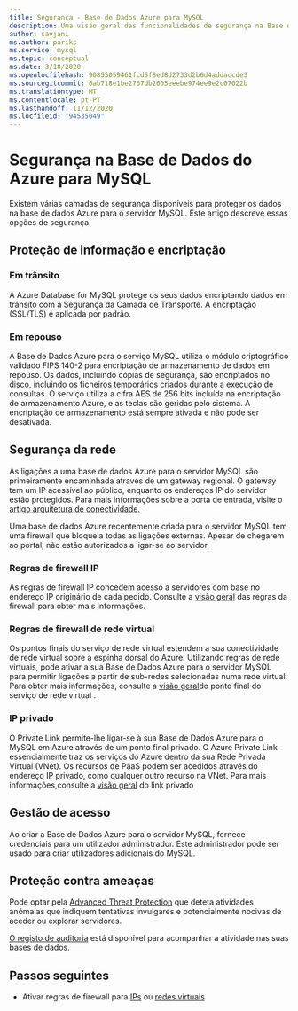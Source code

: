 ```yaml
---
title: Segurança - Base de Dados Azure para MySQL
description: Uma visão geral das funcionalidades de segurança na Base de Dados Azure para o MySQL.
author: savjani
ms.author: pariks
ms.service: mysql
ms.topic: conceptual
ms.date: 3/18/2020
ms.openlocfilehash: 90855059461fcd5f8ed8d2733d2b6d4addaccde3
ms.sourcegitcommit: 6ab718e1be2767db2605eeebe974ee9e2c07022b
ms.translationtype: MT
ms.contentlocale: pt-PT
ms.lasthandoff: 11/12/2020
ms.locfileid: "94535049"
---
```

# <a name="security-in-azure-database-for-mysql"></a>Segurança na Base de Dados do Azure para MySQL

Existem várias camadas de segurança disponíveis para proteger os dados na base de dados Azure para o servidor MySQL. Este artigo descreve essas opções de segurança.

## <a name="information-protection-and-encryption"></a>Proteção de informação e encriptação

### <a name="in-transit"></a>Em trânsito
A Azure Database for MySQL protege os seus dados encriptando dados em trânsito com a Segurança da Camada de Transporte. A encriptação (SSL/TLS) é aplicada por padrão.

### <a name="at-rest"></a>Em repouso
A Base de Dados Azure para o serviço MySQL utiliza o módulo criptográfico validado FIPS 140-2 para encriptação de armazenamento de dados em repouso. Os dados, incluindo cópias de segurança, são encriptados no disco, incluindo os ficheiros temporários criados durante a execução de consultas. O serviço utiliza a cifra AES de 256 bits incluída na encriptação de armazenamento Azure, e as teclas são geridas pelo sistema. A encriptação de armazenamento está sempre ativada e não pode ser desativada.


## <a name="network-security"></a>Segurança da rede
As ligações a uma base de dados Azure para o servidor MySQL são primeiramente encaminhada através de um gateway regional. O gateway tem um IP acessível ao público, enquanto os endereços IP do servidor estão protegidos. Para mais informações sobre a porta de entrada, visite o [artigo arquitetura de conectividade.](concepts-connectivity-architecture.md)  

Uma base de dados Azure recentemente criada para o servidor MySQL tem uma firewall que bloqueia todas as ligações externas. Apesar de chegarem ao portal, não estão autorizados a ligar-se ao servidor. 

### <a name="ip-firewall-rules"></a>Regras de firewall IP
As regras de firewall IP concedem acesso a servidores com base no endereço IP originário de cada pedido. Consulte a [visão geral](concepts-firewall-rules.md) das regras da firewall para obter mais informações.

### <a name="virtual-network-firewall-rules"></a>Regras de firewall de rede virtual
Os pontos finais do serviço de rede virtual estendem a sua conectividade de rede virtual sobre a espinha dorsal do Azure. Utilizando regras de rede virtuais, pode ativar a sua Base de Dados Azure para o servidor MySQL para permitir ligações a partir de sub-redes selecionadas numa rede virtual. Para obter mais informações, consulte a [visão geral](concepts-data-access-and-security-vnet.md)do ponto final do serviço de rede virtual .

### <a name="private-ip"></a>IP privado
O Private Link permite-lhe ligar-se à sua Base de Dados Azure para o MySQL em Azure através de um ponto final privado. O Azure Private Link essencialmente traz os serviços do Azure dentro da sua Rede Privada Virtual (VNet). Os recursos de PaaS podem ser acedidos através do endereço IP privado, como qualquer outro recurso na VNet. Para mais informações,consulte a [visão geral](concepts-data-access-security-private-link.md) do link privado

## <a name="access-management"></a>Gestão de acesso

Ao criar a Base de Dados Azure para o servidor MySQL, fornece credenciais para um utilizador administrador. Este administrador pode ser usado para criar utilizadores adicionais do MySQL.


## <a name="threat-protection"></a>Proteção contra ameaças

Pode optar pela [Advanced Threat Protection](concepts-data-access-and-security-threat-protection.md) que deteta atividades anómalas que indiquem tentativas invulgares e potencialmente nocivas de aceder ou explorar servidores.

[O registo de auditoria](concepts-audit-logs.md) está disponível para acompanhar a atividade nas suas bases de dados. 


## <a name="next-steps"></a>Passos seguintes
- Ativar regras de firewall para [IPs](concepts-firewall-rules.md) ou [redes virtuais](concepts-data-access-and-security-vnet.md)
